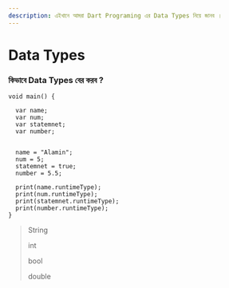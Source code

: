 ```yaml
---
description: এইখানে আমরা Dart Programing এর Data Types নিয়ে জানব ।
---
```


# Data Types

### কিভাবে Data Types বের করব ?

```
void main() {
  
  var name;
  var num;
  var statemnet;
  var number;
  
  
  name = "Alamin";
  num = 5;
  statemnet = true;
  number = 5.5;
  
  print(name.runtimeType);
  print(num.runtimeType);
  print(statemnet.runtimeType);
  print(number.runtimeType);
}
```

> String&#x20;
>
> int&#x20;
>
> bool&#x20;
>
> double
